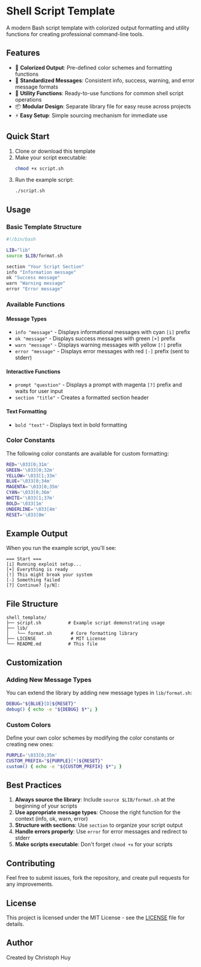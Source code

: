 # Shell Script Template

A modern Bash script template with colorized output formatting and utility functions for creating professional command-line tools.

## Features

- 🎨 **Colorized Output**: Pre-defined color schemes and formatting functions
- 📝 **Standardized Messages**: Consistent info, success, warning, and error message formats
- 🔧 **Utility Functions**: Ready-to-use functions for common shell script operations
- 📦 **Modular Design**: Separate library file for easy reuse across projects
- ⚡ **Easy Setup**: Simple sourcing mechanism for immediate use

## Quick Start

1. Clone or download this template
2. Make your script executable:
   ```bash
   chmod +x script.sh
   ```
3. Run the example script:
   ```bash
   ./script.sh
   ```

## Usage

### Basic Template Structure

```bash
#!/bin/bash

LIB="lib"
source $LIB/format.sh

section "Your Script Section"
info "Information message"
ok "Success message" 
warn "Warning message"
error "Error message"
```

### Available Functions

#### Message Types
- `info "message"` - Displays informational messages with cyan `[i]` prefix
- `ok "message"` - Displays success messages with green `[+]` prefix
- `warn "message"` - Displays warning messages with yellow `[!]` prefix
- `error "message"` - Displays error messages with red `[-]` prefix (sent to stderr)

#### Interactive Functions
- `prompt "question"` - Displays a prompt with magenta `[?]` prefix and waits for user input
- `section "title"` - Creates a formatted section header

#### Text Formatting
- `bold "text"` - Displays text in bold formatting

### Color Constants

The following color constants are available for custom formatting:

```bash
RED='\033[0;31m'
GREEN='\033[0;32m'
YELLOW='\033[1;33m'
BLUE='\033[0;34m'
MAGENTA='\033[0;35m'
CYAN='\033[0;36m'
WHITE='\033[1;37m'
BOLD='\033[1m'
UNDERLINE='\033[4m'
RESET='\033[0m'
```

## Example Output

When you run the example script, you'll see:

```
=== Start ===
[i] Running exploit setup...
[+] Everything is ready
[!] This might break your system
[-] Something failed
[?] Continue? [y/N]:
```

## File Structure

```
shell_template/
├── script.sh          # Example script demonstrating usage
├── lib/
│   └── format.sh       # Core formatting library
├── LICENSE             # MIT License
└── README.md          # This file
```

## Customization

### Adding New Message Types

You can extend the library by adding new message types in `lib/format.sh`:

```bash
DEBUG="${BLUE}[D]${RESET}"
debug() { echo -e "${DEBUG} $*"; }
```

### Custom Colors

Define your own color schemes by modifying the color constants or creating new ones:

```bash
PURPLE='\033[0;35m'
CUSTOM_PREFIX="${PURPLE}[*]${RESET}"
custom() { echo -e "${CUSTOM_PREFIX} $*"; }
```

## Best Practices

1. **Always source the library**: Include `source $LIB/format.sh` at the beginning of your scripts
2. **Use appropriate message types**: Choose the right function for the context (info, ok, warn, error)
3. **Structure with sections**: Use `section` to organize your script output
4. **Handle errors properly**: Use `error` for error messages and redirect to stderr
5. **Make scripts executable**: Don't forget `chmod +x` for your scripts

## Contributing

Feel free to submit issues, fork the repository, and create pull requests for any improvements.

## License

This project is licensed under the MIT License - see the [LICENSE](LICENSE) file for details.

## Author

Created by Christoph Huy

